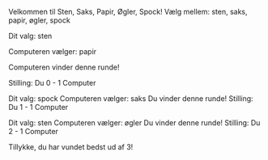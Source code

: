 Velkommen til Sten, Saks, Papir, Øgler, Spock!
Vælg mellem: sten, saks, papir, øgler, spock

Dit valg: sten

Computeren vælger: papir

Computeren vinder denne runde!

Stilling: Du 0 - 1 Computer

Dit valg: spock
Computeren vælger: saks
Du vinder denne runde!
Stilling: Du 1 - 1 Computer

Dit valg: sten
Computeren vælger: øgler
Du vinder denne runde!
Stilling: Du 2 - 1 Computer

Tillykke, du har vundet bedst ud af 3!
